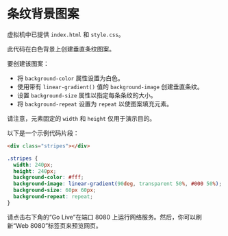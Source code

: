 # 条纹背景图案

虚拟机中已提供 `index.html` 和 `style.css`。

此代码在白色背景上创建垂直条纹图案。

要创建该图案：

- 将 `background-color` 属性设置为白色。
- 使用带有 `linear-gradient()` 值的 `background-image` 创建垂直条纹。
- 设置 `background-size` 属性以指定每条条纹的大小。
- 将 `background-repeat` 设置为 `repeat` 以使图案填充元素。

请注意，元素固定的 `width` 和 `height` 仅用于演示目的。

以下是一个示例代码片段：

```html
<div class="stripes"></div>
```

```css
.stripes {
  width: 240px;
  height: 240px;
  background-color: #fff;
  background-image: linear-gradient(90deg, transparent 50%, #000 50%);
  background-size: 60px 60px;
  background-repeat: repeat;
}
```

请点击右下角的“Go Live”在端口 8080 上运行网络服务。然后，你可以刷新“Web 8080”标签页来预览网页。
